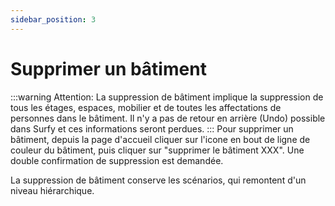 ```yaml
---
sidebar_position: 3
---
```


 # Supprimer un bâtiment

:::warning Attention: 
La suppression de bâtiment implique la suppression de tous les étages, espaces, mobilier et de toutes les affectations de personnes dans le bâtiment. Il n'y a pas de retour en arrière (Undo) possible dans Surfy et ces informations seront perdues.
:::
Pour supprimer un bâtiment, depuis la page d'accueil cliquer sur l'icone en bout de ligne de couleur du bâtiment, puis cliquer sur "supprimer le bâtiment XXX". Une double confirmation de suppression est demandée.

La suppression de bâtiment conserve les scénarios, qui remontent d'un niveau hiérarchique.